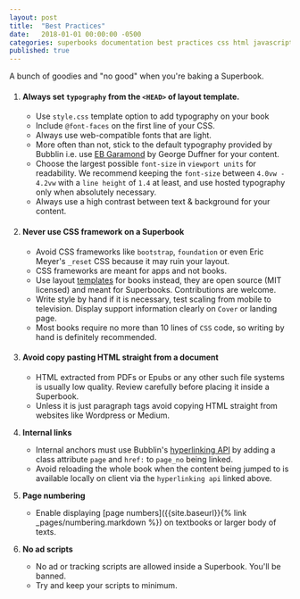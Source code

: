 ```yaml
---
layout: post
title:  "Best Practices"
date:   2018-01-01 00:00:00 -0500
categories: superbooks documentation best practices css html javascript
published: true
---
```


A bunch of goodies and "no good" when you're baking a Superbook.

1. #### Always set `typography` from the `<HEAD>` of layout template.
	+ Use `style.css` template option to add typography on your book
	+ Include `@font-faces` on the first line of your CSS.
	+ Always use web-compatible fonts that are light.
	+ More often than not, stick to the default typography provided by Bubblin i.e. use [EB Garamond](https://fonts.google.com/specimen/EB+Garamond) by George Duffner for your content.
	+ Choose the largest possible `font-size` in `viewport units` for readability. We recommend keeping the `font-size` between `4.0vw - 4.2vw` with a `line height` of `1.4` at least, and use hosted typography only when absolutely necessary.
	+ Always use a high contrast between text & background for your content.


2. #### Never use CSS framework on a Superbook
	+ Avoid CSS frameworks like `bootstrap`, `foundation` or even Eric Meyer's `_reset` CSS because it may ruin your layout.
	+ CSS frameworks are meant for apps and not books.
	+ Use layout [templates](https://github.com/bookiza/templates) for books instead, they are open source (MIT licensed) and meant for Superbooks. Contributions are welcome.
	+ Write style by hand if it is necessary, test scaling from mobile to television. Display support information clearly on `Cover` or landing page.
	+ Most books require no more than 10 lines of `CSS` code, so writing by hand is definitely recommended.


3. #### Avoid copy pasting HTML straight from a document
	+ HTML extracted from PDFs or Epubs or any other such file systems is usually low quality. Review carefully before placing it inside a Superbook.
	+ Unless it is just paragraph tags avoid copying HTML straight from websites like Wordpress or Medium.


4. **Internal links**
	+ Internal anchors must use Bubblin's [hyperlinking API](https://bubblin.io/book/official-handbook-by-marvin-danig/33) by adding a class attribute `page` and `href:` to `page_no` being linked.
	+ Avoid reloading the whole book when the content being jumped to is available locally on client via the `hyperlinking api` linked above.

5. **Page numbering** 
	+ Enable displaying [page numbers]({{site.baseurl}}{% link _pages/numbering.markdown %}) on textbooks or larger body of texts. 

6. **No ad scripts**
	+ No ad or tracking scripts are allowed inside a Superbook. You'll be banned.
	+ Try and keep your scripts to minimum.